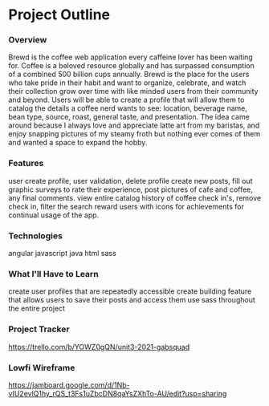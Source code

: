 # Project Outline


### Overview
Brewd is the coffee web application every caffeine lover has been waiting for. Coffee is a beloved resource globally and has surpassed consumption of a combined 500 billion cups annually. Brewd is the place for the users who take pride in their habit and want to organize, celebrate, and watch their collection grow over time with like minded users from their community and beyond. Users will be able to create a profile that will allow them to catalog the details a coffee nerd wants to see: location, beverage name, bean type, source, roast, general taste, and presentation. The idea came around because I always love and appreciate latte art from my baristas, and enjoy snapping pictures of my steamy froth but nothing ever comes of them and wanted a space to expand the hobby. 


### Features
user create profile, user validation, delete profile
create new posts, fill out graphic surveys to rate their experience, post pictures of cafe and coffee, any final comments.
view entire catalog history of coffee check in's, remove check in, filter the search
reward users with icons for achievements for continual usage of the app. 

### Technologies
angular
javascript
java
html
sass

### What I'll Have to Learn
create user profiles that are repeatedly accessible
create building feature that allows users to save their posts and access them
use sass throughout the entire project

### Project Tracker
https://trello.com/b/YOWZ0gQN/unit3-2021-gabsquad

### Lowfi Wireframe
https://jamboard.google.com/d/1Nb-vIU2evlQ1hy_rQS_t3Fs1uZbcDN8qaYsZXhTo-AU/edit?usp=sharing
